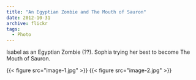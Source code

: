 ```yaml
---
title: "An Egyptian Zombie and The Mouth of Sauron"
date: 2012-10-31
archive: flickr
tags: 
  - Photo
---
```


Isabel as an Egyptian Zombie (??). Sophia trying her best to become The Mouth of Sauron.

{{< figure src="image-1.jpg" >}}
{{< figure src="image-2.jpg" >}}